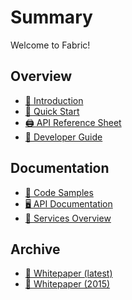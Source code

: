 # Summary
Welcome to Fabric!

## Overview
* [🤔 Introduction][readme]
* [👀 Quick Start][quickstart]
* [🖨️ API Reference Sheet][api-md]
* [🤯 Developer Guide][developers]

## Documentation
* [📜 Code Samples][api-examples]
* [🖥️ API Documentation][api-docs]
* [🏦 Services Overview][services]

## Archive
* [📄 Whitepaper (latest)][whitepaper]
* [📃 Whitepaper (2015)][whitepaper-2015]

[api-md]: API.md
[api-docs]: https://dev.fabric.pub/docs
[api-examples]: https://dev.fabric.pub/examples

[readme]: README.md
[welcome]: WELCOME.md
[quickstart]: QUICKSTART.md
[whitepaper]: whitepaper.md
[whitepaper-2015]: whitepaper-2015.md
[developers]: DEVELOPERS.md
[services]: SERVICES.md
